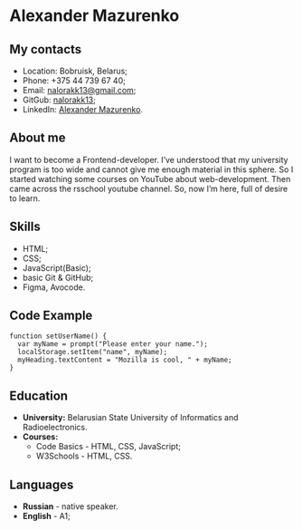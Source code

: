 # Alexander Mazurenko
## My contacts
* Location: Bobruisk, Belarus;
* Phone: +375 44 739 67 40;
* Email: nalorakk13@gmail.com;
* GitGub: [nalorakk13](https://github.com/nalorakk13);
* LinkedIn: [Alexander Mazurenko](https://www.linkedin.com/in/alexander-mazurenko-464b76183/).
## About me
I want to become a Frontend-developer. I’ve understood that my university program is too wide and cannot give me enough material in this sphere. So I started watching some courses on YouTube about web-development. Then came across the rsschool youtube channel. So, now I’m here, full of desire to learn.
## Skills
* HTML;
* CSS;
* JavaScript(Basic);
* basic Git & GitHub;
* Figma, Avocode.
## Code Example
```
function setUserName() {
  var myName = prompt("Please enter your name.");
  localStorage.setItem("name", myName);
  myHeading.textContent = "Mozilla is cool, " + myName;
}
```
## Education 
* **University:**  Belarusian State University of Informatics and Radioelectronics.
* **Courses:**
    * Code Basics - HTML, CSS, JavaScript;
    * W3Schools - HTML, CSS.
## Languages
* **Russian** - native speaker.
* **English** - A1;
